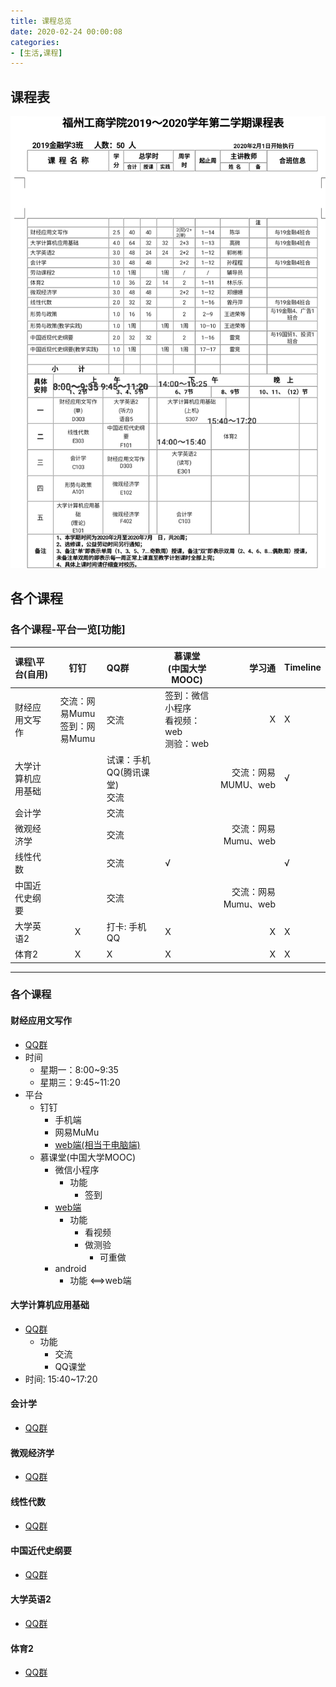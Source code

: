 ```yaml
---
title: 课程总览
date: 2020-02-24 00:00:08
categories:
- [生活,课程]
---
```


## 课程表

![课程总览](/images/课程表.jpg)







## 各个课程

### 各个课程-平台一览[功能]

| 课程\平台(自用) | 钉钉 | QQ群 | 慕课堂<br />(中国大学MOOC) | 学习通 | Timeline |
| :--------- | :--: | :--- | ---- | ---: | ---- |
| 财经应用文写作 | 交流：网易Mumu</br>签到：网易Mumu | 交流 | 签到：微信小程序</br>看视频：web</br>测验：web | X | X |
| 大学计算机应用基础 |      | 试课：手机QQ(腾讯课堂)</br>交流 |      | 交流：网易MUMU、web | √ |
| 会计学 |      | 交流 |      |      |      |
| 微观经济学 |      | 交流 |      | 交流：网易Mumu、web |      |
| 线性代数 |      | 交流 | √ |      | √ |
| 中国近代史纲要 |      | 交流 |      | 交流：网易Mumu、web |      |
| 大学英语2 | X | 打卡: 手机QQ | X | X | X |
| 体育2 | X | X | X | X | X |



---



### 各个课程

#### 财经应用文写作

- [QQ群](https://jq.qq.com/?_wv=1027&amp;k=51jYewe )
- 时间
  - 星期一：8:00~9:35
  - 星期三：9:45~11:20
- 平台
  - 钉钉
    - 手机端
    - 网易MuMu
    - [web端(相当于电脑端)](https://im.dingtalk.com/)
  - 慕课堂(中国大学MOOC)
    - 微信小程序
      - 功能
        - 签到
    - [web端](https://www.icourse163.org/spoc/course/GDY412-1452505197)
      - 功能
        - 看视频
        - 做测验
          - 可重做
    - android
      - 功能 <==>web端



#### 大学计算机应用基础

- [QQ群](https://jq.qq.com/?_wv=1027&amp;k=5JB3pkv)
  - 功能
    - 交流
    - QQ课堂
- 时间: 15:40~17:20





#### 会计学

- [QQ群](https://jq.qq.com/?_wv=1027&k=58OyInv)





#### 微观经济学

- [QQ群](https://jq.qq.com/?_wv=1027&k=5qcNch2)





#### 线性代数

- [QQ群](https://jq.qq.com/?_wv=1027&k=5FSv0QF)





#### 中国近代史纲要

- [QQ群](https://jq.qq.com/?_wv=1027&k=5XpJsFx)





#### 大学英语2

- [QQ群](https://jq.qq.com/?_wv=1027&k=56pK8d7)





#### 体育2

- [QQ群](https://jq.qq.com/?_wv=1027&k=57DgKRD)





